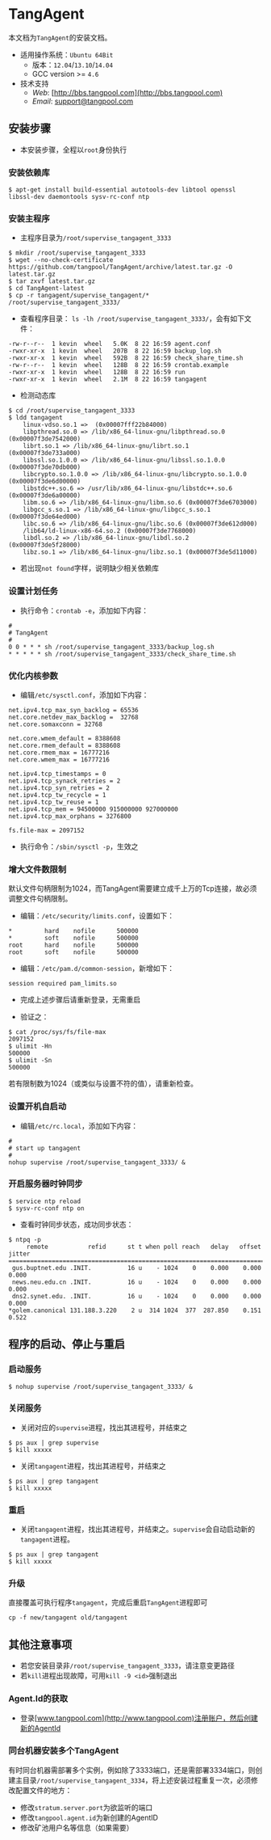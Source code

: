 # TangAgent
本文档为`TangAgent`的安装文档。

* 适用操作系统：`Ubuntu 64Bit`
  * 版本：`12.04`/`13.10`/`14.04`  
  * GCC version >= `4.6`
* 技术支持
  * _Web_: [http://bbs.tangpool.com](http://bbs.tangpool.com)
  * _Email_: [support@tangpool.com](mailto:support@tangpool.com)


## 安装步骤

* 本安装步骤，全程以`root`身份执行

### 安装依赖库

````
$ apt-get install build-essential autotools-dev libtool openssl libssl-dev daemontools sysv-rc-conf ntp
````

### 安装主程序

* 主程序目录为`/root/supervise_tangagent_3333`

````
$ mkdir /root/supervise_tangagent_3333
$ wget --no-check-certificate https://github.com/tangpool/TangAgent/archive/latest.tar.gz -O latest.tar.gz
$ tar zxvf latest.tar.gz 
$ cd TangAgent-latest
$ cp -r tangagent/supervise_tangagent/* /root/supervise_tangagent_3333/
````

* 查看程序目录： `ls -lh /root/supervise_tangagent_3333/`，会有如下文件：

````
-rw-r--r--  1 kevin  wheel   5.0K  8 22 16:59 agent.conf
-rwxr-xr-x  1 kevin  wheel   207B  8 22 16:59 backup_log.sh
-rwxr-xr-x  1 kevin  wheel   592B  8 22 16:59 check_share_time.sh
-rw-r--r--  1 kevin  wheel   128B  8 22 16:59 crontab.example
-rwxr-xr-x  1 kevin  wheel   128B  8 22 16:59 run
-rwxr-xr-x  1 kevin  wheel   2.1M  8 22 16:59 tangagent
````

* 检测动态库

````
$ cd /root/supervise_tangagent_3333
$ ldd tangagent
	linux-vdso.so.1 =>  (0x00007fff22b84000)
	libpthread.so.0 => /lib/x86_64-linux-gnu/libpthread.so.0 (0x00007f3de7542000)
	librt.so.1 => /lib/x86_64-linux-gnu/librt.so.1 (0x00007f3de733a000)
	libssl.so.1.0.0 => /lib/x86_64-linux-gnu/libssl.so.1.0.0 (0x00007f3de70db000)
	libcrypto.so.1.0.0 => /lib/x86_64-linux-gnu/libcrypto.so.1.0.0 (0x00007f3de6d00000)
	libstdc++.so.6 => /usr/lib/x86_64-linux-gnu/libstdc++.so.6 (0x00007f3de6a00000)
	libm.so.6 => /lib/x86_64-linux-gnu/libm.so.6 (0x00007f3de6703000)
	libgcc_s.so.1 => /lib/x86_64-linux-gnu/libgcc_s.so.1 (0x00007f3de64ed000)
	libc.so.6 => /lib/x86_64-linux-gnu/libc.so.6 (0x00007f3de612d000)
	/lib64/ld-linux-x86-64.so.2 (0x00007f3de7768000)
	libdl.so.2 => /lib/x86_64-linux-gnu/libdl.so.2 (0x00007f3de5f28000)
	libz.so.1 => /lib/x86_64-linux-gnu/libz.so.1 (0x00007f3de5d11000)
````

* 若出现`not found`字样，说明缺少相关依赖库


### 设置计划任务

* 执行命令：`crontab -e`，添加如下内容：

````
#
# TangAgent
#
0 0 * * * sh /root/supervise_tangagent_3333/backup_log.sh
* * * * * sh /root/supervise_tangagent_3333/check_share_time.sh
````

### 优化内核参数

* 编辑`/etc/sysctl.conf`，添加如下内容：

````
net.ipv4.tcp_max_syn_backlog = 65536
net.core.netdev_max_backlog =  32768
net.core.somaxconn = 32768

net.core.wmem_default = 8388608
net.core.rmem_default = 8388608
net.core.rmem_max = 16777216
net.core.wmem_max = 16777216

net.ipv4.tcp_timestamps = 0
net.ipv4.tcp_synack_retries = 2
net.ipv4.tcp_syn_retries = 2
net.ipv4.tcp_tw_recycle = 1
net.ipv4.tcp_tw_reuse = 1
net.ipv4.tcp_mem = 94500000 915000000 927000000
net.ipv4.tcp_max_orphans = 3276800

fs.file-max = 2097152
````
* 执行命令：`/sbin/sysctl -p`，生效之

### 增大文件数限制

默认文件句柄限制为1024，而TangAgent需要建立成千上万的Tcp连接，故必须调整文件句柄限制。

* 编辑：`/etc/security/limits.conf`，设置如下：

````
*         hard    nofile      500000
*         soft    nofile      500000
root      hard    nofile      500000
root      soft    nofile      500000
````

* 编辑：`/etc/pam.d/common-session`，新增如下：

````
session required pam_limits.so
````

* 完成上述步骤后请重新登录，无需重启

* 验证之：

````
$ cat /proc/sys/fs/file-max
2097152
$ ulimit -Hn
500000
$ ulimit -Sn
500000
````

若有限制数为1024（或类似与设置不符的值），请重新检查。

### 设置开机自启动


* 编辑`/etc/rc.local`，添加如下内容：

````
#
# start up tangagent
#
nohup supervise /root/supervise_tangagent_3333/ &
````

### 开启服务器时钟同步

````
$ service ntp reload
$ sysv-rc-conf ntp on
````

* 查看时钟同步状态，成功同步状态：

````
$ ntpq -p
     remote           refid      st t when poll reach   delay   offset  jitter
==============================================================================
 gus.buptnet.edu .INIT.          16 u    - 1024    0    0.000    0.000   0.000
 news.neu.edu.cn .INIT.          16 u    - 1024    0    0.000    0.000   0.000
 dns2.synet.edu. .INIT.          16 u    - 1024    0    0.000    0.000   0.000
*golem.canonical 131.188.3.220    2 u  314 1024  377  287.850    0.151   0.522
````

## 程序的启动、停止与重启
### 启动服务

````
$ nohup supervise /root/supervise_tangagent_3333/ &
````

### 关闭服务

* 关闭对应的`supervise`进程，找出其进程号，并结束之

````
$ ps aux | grep supervise
$ kill xxxxx
````

* 关闭`tangagent`进程，找出其进程号，并结束之

````
$ ps aux | grep tangagent
$ kill xxxxx
````

### 重启

* 关闭`tangagent`进程，找出其进程号，并结束之。`supervise`会自动启动新的`tangagent`进程。

````
$ ps aux | grep tangagent
$ kill xxxxx
````

### 升级
直接覆盖可执行程序`tangagent`，完成后重启`TangAgent`进程即可

````
cp -f new/tangagent old/tangagent
````

## 其他注意事项

* 若您安装目录非`/root/supervise_tangagent_3333`，请注意变更路径
* 若`kill`进程出现故障，可用`kill -9 <id>`强制退出

### Agent.Id的获取

* 登录[www.tangpool.com](http://www.tangpool.com)注册账户，然后创建新的AgentId

### 同台机器安装多个TangAgent

有时同台机器需部署多个实例，例如除了3333端口，还是需部署3334端口，则创建主目录`/root/supervise_tangagent_3334`，将上述安装过程重复一次，必须修改配置文件的地方：

* 修改`stratum.server.port`为欲监听的端口
* 修改`tangpool.agent.id`为新创建的AgentID
* 修改矿池用户名等信息（如果需要）
